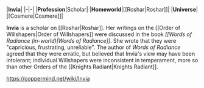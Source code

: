 |**Invia**|
|-|-|
|**Profession**|Scholar|
|**Homeworld**|[[Roshar\|Roshar]]|
|**Universe**|[[Cosmere\|Cosmere]]|

**Invia** is a scholar on [[Roshar\|Roshar]].
Her writings on the [[Order of Willshapers\|Order of Willshapers]] were discussed in the book *[[Words of Radiance (in-world)\|Words of Radiance]]*. She wrote that they were "capricious, frustrating, unreliable". The author of *Words of Radiance* agreed that they were erratic, but believed that Invia's view may have been intolerant; individual Willshapers were inconsistent in temperament, more so than other Orders of the [[Knights Radiant\|Knights Radiant]].



https://coppermind.net/wiki/Invia